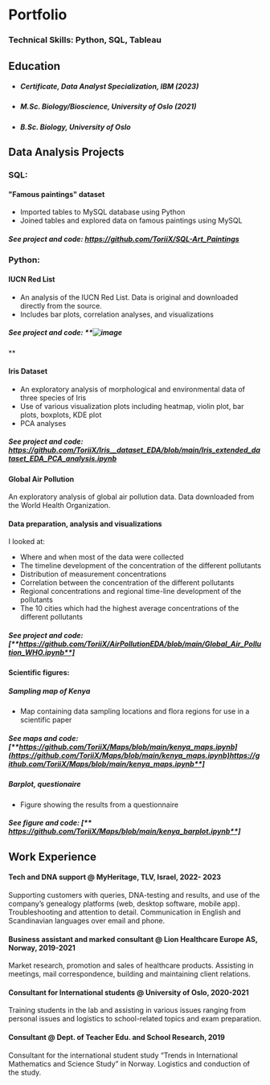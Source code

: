 # Portfolio 

### Technical Skills: Python, SQL, Tableau

## Education
- ##### Certificate, Data Analyst Specialization, IBM (2023)
- ##### M.Sc. Biology/Bioscience, University of Oslo (2021)
- ##### B.Sc. Biology, University of Oslo 
 


## Data Analysis Projects
### SQL:
#### "Famous paintings" dataset 
- Imported tables to MySQL database using Python
- Joined tables and explored data on famous paintings using MySQL
##### See project and code: **https://github.com/ToriiX/SQL-Art_Paintings**

### Python:
#### IUCN Red List  
- An analysis of the IUCN Red List. Data is original and downloaded directly from the source.
- Includes bar plots, correlation analyses, and visualizations
##### See project and code: **![image](https://github.com/ToriiX/torirobinson.github.io/assets/156717220/2115606c-6fed-419a-a198-082ddffc8d44)
**

#### Iris Dataset
- An exploratory analysis of morphological and environmental data of three species of Iris
- Use of various visualization plots including heatmap, violin plot, bar plots, boxplots, KDE plot
- PCA analyses

##### See project and code: **https://github.com/ToriiX/Iris__dataset_EDA/blob/main/Iris_extended_dataset_EDA_PCA_analysis.ipynb**

#### Global Air Pollution
An exploratory analysis of global air pollution data. Data downloaded from the World Health Organization.
#### Data preparation, analysis and visualizations

  I looked at:
- Where and when most of the data were collected
- The timeline development of the concentration of the different pollutants
- Distribution of measurement concentrations
- Correlation between the concentration of the different pollutants
- Regional concentrations and regional time-line development of the pollutants
- The 10 cities which had the highest average concentrations of the different pollutants
 
##### See project and code: [**https://github.com/ToriiX/AirPollutionEDA/blob/main/Global_Air_Pollution_WHO.ipynb**]

#### Scientific figures:
##### Sampling map of Kenya
- Map containing data sampling locations and flora regions for use in a scientific paper

##### See maps and code: [**https://github.com/ToriiX/Maps/blob/main/kenya_maps.ipynb](https://github.com/ToriiX/Maps/blob/main/kenya_maps.ipynb)https://github.com/ToriiX/Maps/blob/main/kenya_maps.ipynb**]

##### Barplot, questionaire 
- Figure showing the results from a questionnaire 
##### See figure and code: [** https://github.com/ToriiX/Maps/blob/main/kenya_barplot.ipynb**]


## Work Experience

#### Tech and DNA support @ MyHeritage, TLV, Israel, 2022- 2023                                                                                                    
Supporting customers with queries, DNA-testing and results, and use of the company’s genealogy platforms (web, desktop software, mobile app). 
Troubleshooting and attention to detail. Communication in English and Scandinavian languages over email and phone.  

#### Business assistant and marked consultant @ Lion Healthcare Europe AS, Norway, 2019-2021                                                                      
Market research, promotion and sales of healthcare products. 
Assisting in meetings, mail correspondence, building and maintaining client relations. 

#### Consultant for International students @ University of Oslo, 2020-2021                                                                                
Training students in the lab and assisting in various issues ranging from personal issues and logistics to school-related topics and exam preparation. 
 
#### Consultant @ Dept. of Teacher Edu. and School Research, 2019
Consultant for the international student study “Trends in International Mathematics and Science Study” in Norway. Logistics and conduction of the study. 



